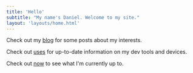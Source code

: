 ```yaml
---
title: 'Hello'
subtitle: "My name's Daniel. Welcome to my site."
layout: 'layouts/home.html'
---
```


Check out my [blog](/blog) for some posts about my interests.

Check out [uses](/uses) for up-to-date information on my dev tools and devices.

Check out [now](/now) to see what I'm currently up to.
